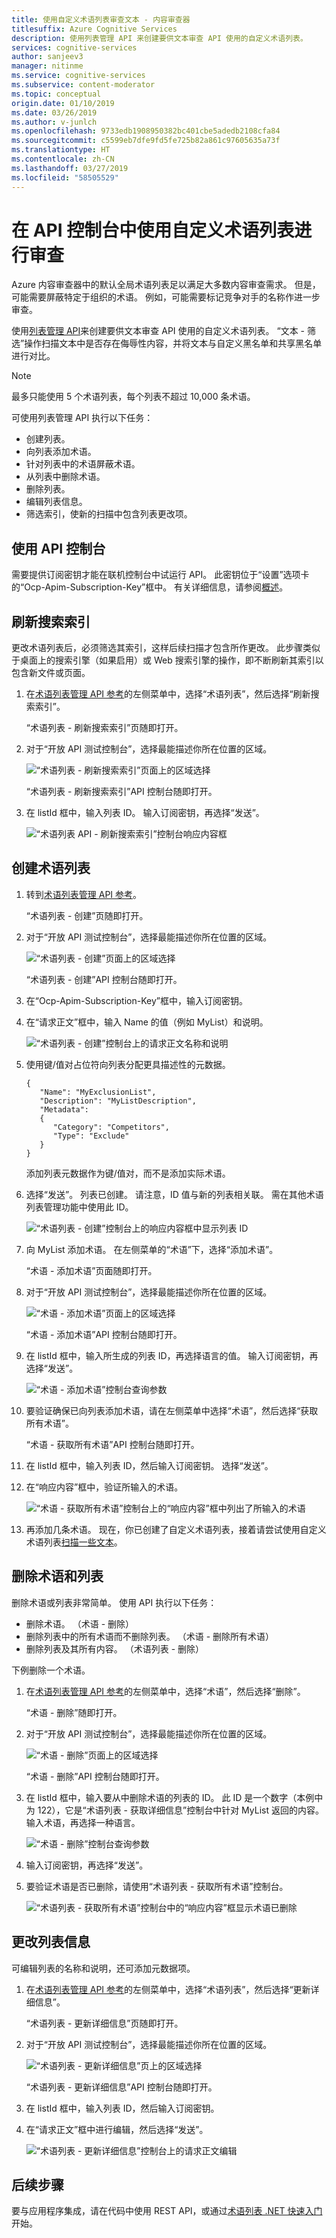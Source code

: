 ```yaml
---
title: 使用自定义术语列表审查文本 - 内容审查器
titlesuffix: Azure Cognitive Services
description: 使用列表管理 API 来创建要供文本审查 API 使用的自定义术语列表。
services: cognitive-services
author: sanjeev3
manager: nitinme
ms.service: cognitive-services
ms.subservice: content-moderator
ms.topic: conceptual
origin.date: 01/10/2019
ms.date: 03/26/2019
ms.author: v-junlch
ms.openlocfilehash: 9733edb1908950382bc401cbe5adedb2108cfa84
ms.sourcegitcommit: c5599eb7dfe9fd5fe725b82a861c97605635a73f
ms.translationtype: HT
ms.contentlocale: zh-CN
ms.lasthandoff: 03/27/2019
ms.locfileid: "58505529"
---
```

# <a name="moderate-with-custom-term-lists-in-the-api-console"></a>在 API 控制台中使用自定义术语列表进行审查

Azure 内容审查器中的默认全局术语列表足以满足大多数内容审查需求。 但是，可能需要屏蔽特定于组织的术语。 例如，可能需要标记竞争对手的名称作进一步审查。 

使用[列表管理 API](https://dev.cognitive.azure.cn/docs/services/57cf755e3f9b070c105bd2c2/operations/57cf755e3f9b070868a1f67f)来创建要供文本审查 API 使用的自定义术语列表。 “文本 - 筛选”操作扫描文本中是否存在侮辱性内容，并将文本与自定义黑名单和共享黑名单进行对比。

> [!NOTE]
> 最多只能使用 5 个术语列表，每个列表不超过 10,000 条术语。
>

可使用列表管理 API 执行以下任务：
- 创建列表。
- 向列表添加术语。
- 针对列表中的术语屏蔽术语。
- 从列表中删除术语。
- 删除列表。
- 编辑列表信息。
- 筛选索引，使新的扫描中包含列表更改项。

## <a name="use-the-api-console"></a>使用 API 控制台

需要提供订阅密钥才能在联机控制台中试运行 API。 此密钥位于“设置”选项卡的“Ocp-Apim-Subscription-Key”框中。 有关详细信息，请参阅[概述](overview.md)。

## <a name="refresh-search-index"></a>刷新搜索索引

更改术语列表后，必须筛选其索引，这样后续扫描才包含所作更改。 此步骤类似于桌面上的搜索引擎（如果启用）或 Web 搜索引擎的操作，即不断刷新其索引以包含新文件或页面。

1. 在[术语列表管理 API 参考](https://dev.cognitive.azure.cn/docs/services/57cf755e3f9b070c105bd2c2/operations/57cf755e3f9b070868a1f67f)的左侧菜单中，选择“术语列表”，然后选择“刷新搜索索引”。 

   “术语列表 - 刷新搜索索引”页随即打开。

2. 对于“开放 API 测试控制台”，选择最能描述你所在位置的区域。 

   ![“术语列表 - 刷新搜索索引”页面上的区域选择](images/test-drive-region.png)

   “术语列表 - 刷新搜索索引”API 控制台随即打开。

3. 在 listId 框中，输入列表 ID。 输入订阅密钥，再选择“发送”。

   ![“术语列表 API - 刷新搜索索引”控制台响应内容框](images/try-terms-list-refresh-1.png)

## <a name="create-a-term-list"></a>创建术语列表
1. 转到[术语列表管理 API 参考](https://dev.cognitive.azure.cn/docs/services/57cf755e3f9b070c105bd2c2/operations/57cf755e3f9b070868a1f67f)。 

   “术语列表 - 创建”页随即打开。

2. 对于“开放 API 测试控制台”，选择最能描述你所在位置的区域。 

   ![“术语列表 - 创建”页面上的区域选择](images/test-drive-region.png)

   “术语列表 - 创建”API 控制台随即打开。
 
3. 在“Ocp-Apim-Subscription-Key”框中，输入订阅密钥。

4. 在“请求正文”框中，输入 Name 的值（例如 MyList）和说明。

   ![“术语列表 - 创建”控制台上的请求正文名称和说明](images/try-terms-list-create-1.png)

5. 使用键/值对占位符向列表分配更具描述性的元数据。

       {
          "Name": "MyExclusionList",
          "Description": "MyListDescription",
          "Metadata": 
          {
             "Category": "Competitors",
             "Type": "Exclude"
          }
       }

   添加列表元数据作为键/值对，而不是添加实际术语。
 
6. 选择“发送”。 列表已创建。 请注意，ID 值与新的列表相关联。 需在其他术语列表管理功能中使用此 ID。

   ![“术语列表 - 创建”控制台上的响应内容框中显示列表 ID](images/try-terms-list-create-2.png)
 
7. 向 MyList 添加术语。 在左侧菜单的“术语”下，选择“添加术语”。 

   “术语 - 添加术语”页面随即打开。 

8. 对于“开放 API 测试控制台”，选择最能描述你所在位置的区域。 

   ![“术语 - 添加术语”页面上的区域选择](images/test-drive-region.png)

   “术语 - 添加术语”API 控制台随即打开。
 
9. 在 listId 框中，输入所生成的列表 ID，再选择语言的值。 输入订阅密钥，再选择“发送”。

   ![“术语 - 添加术语”控制台查询参数](images/try-terms-list-create-3.png)
 
10. 要验证确保已向列表添加术语，请在左侧菜单中选择“术语”，然后选择“获取所有术语”。 

    “术语 - 获取所有术语”API 控制台随即打开。

11. 在 listId 框中，输入列表 ID，然后输入订阅密钥。 选择“发送”。

12. 在“响应内容”框中，验证所输入的术语。

    ![“术语 - 获取所有术语”控制台上的“响应内容”框中列出了所输入的术语](images/try-terms-list-create-4.png)
 
13. 再添加几条术语。 现在，你已创建了自定义术语列表，接着请尝试使用自定义术语列表[扫描一些文本](try-text-api.md)。 

## <a name="delete-terms-and-lists"></a>删除术语和列表

删除术语或列表非常简单。 使用 API 执行以下任务：

- 删除术语。 （术语 - 删除）
- 删除列表中的所有术语而不删除列表。 （术语 - 删除所有术语）
- 删除列表及其所有内容。 （术语列表 - 删除）

下例删除一个术语。

1. 在[术语列表管理 API 参考](https://dev.cognitive.azure.cn/docs/services/57cf755e3f9b070c105bd2c2/operations/57cf755e3f9b070868a1f67f)的左侧菜单中，选择“术语”，然后选择“删除”。 

   “术语 - 删除”随即打开。

2. 对于“开放 API 测试控制台”，选择最能描述你所在位置的区域。 

   ![“术语 - 删除”页面上的区域选择](images/test-drive-region.png)

   “术语 - 删除”API 控制台随即打开。
  
3. 在 listId 框中，输入要从中删除术语的列表的 ID。 此 ID 是一个数字（本例中为 122），它是“术语列表 - 获取详细信息”控制台中针对 MyList 返回的内容。 输入术语，再选择一种语言。
 
   ![“术语 - 删除”控制台查询参数](images/try-terms-list-delete-1.png)

4. 输入订阅密钥，再选择“发送”。

5. 要验证术语是否已删除，请使用“术语列表 - 获取所有术语”控制台。

   ![“术语列表 - 获取所有术语”控制台中的“响应内容”框显示术语已删除](images/try-terms-list-delete-2.png)
 
## <a name="change-list-information"></a>更改列表信息

可编辑列表的名称和说明，还可添加元数据项。

1. 在[术语列表管理 API 参考](https://dev.cognitive.azure.cn/docs/services/57cf755e3f9b070c105bd2c2/operations/57cf755e3f9b070868a1f67f)的左侧菜单中，选择“术语列表”，然后选择“更新详细信息”。 

   “术语列表 - 更新详细信息”页随即打开。

2. 对于“开放 API 测试控制台”，选择最能描述你所在位置的区域。 

   ![“术语列表 - 更新详细信息”页上的区域选择](images/test-drive-region.png)

   “术语列表 - 更新详细信息”API 控制台随即打开。

3. 在 listId 框中，输入列表 ID，然后输入订阅密钥。

4. 在“请求正文”框中进行编辑，然后选择“发送”。

   ![“术语列表 - 更新详细信息”控制台上的请求正文编辑](images/try-terms-list-change-1.png)
 

## <a name="next-steps"></a>后续步骤

要与应用程序集成，请在代码中使用 REST API，或通过[术语列表 .NET 快速入门](term-lists-quickstart-dotnet.md)开始。

<!-- Update_Description: wording update -->